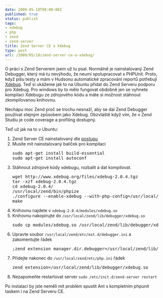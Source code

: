 ```yaml
---
date: 2009-05-18T00:00:00Z
published: true
status: publish
tags:
- xdebug
- php
- zend
- zend-server
title: Zend Server CE a Xdebug
type: post
url: /2009/05/18/zend-server-ce-a-xdebug/
---
```


O práci s Zend Serverem jsem už tu psal. Normálně je nainstalovaný Zend Debugger, který má tu nevýhodu, že neumí spolupracovat s PHPUnit. Proto, když píšu testy a mám v Hudsonu automatické zpracování reportů potřebuji <a href="http://www.xdebug.org">Xdebug</a>. Teď si ukážeme jak to na Ubuntu přidat do Zend Serveru podporu pro Xdebug. Pro windows by to mělo fungovat obdobně jen se vyhnete kompilaci Xdebugu ze zdrojového kódu a máte si možnost stáhnout zkompilovanou knihovnu.

Nechápu moc Zend proč se trochu nesnaží, aby se dal Zend Debugger používat stejným způsobem jako Xdebug. Obzvláště když vím, že v Zend Studiu je code coverage a profiling dostupný.

Teď už jak na to v Ubuntu:
<ol>
	<li>Zend Server CE nainstalovaný dle <a href="http://blog.prskavec.net/2009/04/ubuntu-centos-5-a-php-529-v-zend-server-ce/">postupu</a></li>
	<li>Musíte mít nainstalovaný balíček pro kompilaci
<pre>sudo apt-get install build-essential
sudo apt-get install autoconf</pre>
</li>
	<li>Stáhnout zdrojové kódy xdebugu, rozbalit a dat kompilovat.
<pre>wget http://www.xdebug.org/files/xdebug-2.0.4.tgz
tar -xzf xdebug-2.0.4.tgz
cd xdebug-2.0.4/
/usr/local/zend/bin/phpize
./configure --enable-xdebug --with-php-config=/usr/local/zend/bin/php-config
make</pre>
</li>
	<li>Knihovnu najdete v <code>xdebug-2.0.4/modules/xdebug.so</code></li>
	<li>Knihovnu nakopirujte do <code>/usr/local/zend/lib/debugger/xdebug.so</code></li>
<pre>sudo cp modules/xdebug.so /usr/local/zend/lib/debugger/xdebug.so</pre>
	<li>Upravte soubor <code>/usr/local/zend/etc/ext.d/debugger.ini</code> a zakomentujte řádek
<pre>;zend_extension_manager.dir.debugger=/usr/local/zend/lib/debugger</pre>
</li>
	<li>Přidejte nakonec do <code>/usr/local/zend/etc/php.ini</code> řádek
<pre>zend_extension=/usr/local/zend/lib/debugger/xdebug.so</pre>
</li>
	<li>Nezapomeňte restartovat server <code>sudo /etc/init.d/zend-server restart</code></li>
</ol>
Po instalaci by jste neměli mít problém spustit Ant s kompletním phpunit taskem i na Zend Serveru CE.
<pre>



</pre>
